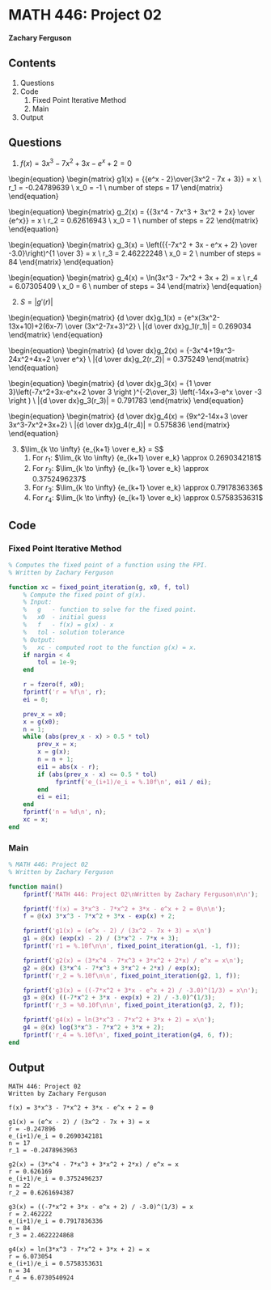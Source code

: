 # MATH 446: Project 02
#### Zachary Ferguson

## Contents

1. Questions
2. Code
	1. Fixed Point Iterative Method
	2. Main
3. Output

## Questions

1. $f(x) = 3x^3 - 7x^2 + 3x - e^x + 2 = 0$

\begin{equation}
\begin{matrix}
g1(x) = {{e^x - 2}\over{3x^2 - 7x + 3}} = x \\
r_1 = -0.24789639 \\
x_0 = -1 \\
number of steps = 17
\end{matrix}
\end{equation}

\begin{equation}
\begin{matrix}
g_2(x) = {{3x^4 - 7x^3 + 3x^2 + 2x} \over {e^x}} = x \\
r_2 = 0.62616943 \\
x_0 = 1 \\
number of steps = 22
\end{matrix}
\end{equation}

\begin{equation}
\begin{matrix}
g_3(x) = \left({{-7x^2 + 3x - e^x + 2} \over -3.0}\right)^{1 \over 3} = x \\
r_3 = 2.46222248 \\
x_0 = 2 \\
number of steps = 84
\end{matrix}
\end{equation}

\begin{equation}
\begin{matrix}
g_4(x) = \ln(3x^3 - 7x^2 + 3x + 2) = x \\
r_4 = 6.07305409 \\
x_0 = 6 \\
number of steps = 34
\end{matrix}
\end{equation}

2. $S = |g'(r)|$

\begin{equation}
\begin{matrix}
{d \over dx}g_1(x) = {e^x(3x^2-13x+10)+2(6x-7) \over (3x^2-7x+3)^2} \\
|{d \over dx}g_1(r_1)| = 0.269034
\end{matrix}
\end{equation}

\begin{equation}
\begin{matrix}
{d \over dx}g_2(x) = {-3x^4+19x^3-24x^2+4x+2 \over e^x} \\
|{d \over dx}g_2(r_2)| = 0.375249
\end{matrix}
\end{equation}

\begin{equation}
\begin{matrix}
{d \over dx}g_3(x) = {1 \over 3}\left(-7x^2+3x-e^x+2 \over 3 \right )^{-2\over_3} \left(-14x+3-e^x \over -3 \right ) \\
|{d \over dx}g_3(r_3)| = 0.791783
\end{matrix}
\end{equation}

\begin{equation}
\begin{matrix}
{d \over dx}g_4(x) = {9x^2-14x+3 \over 3x^3-7x^2+3x+2} \\
|{d \over dx}g_4(r_4)| = 0.575836
\end{matrix}
\end{equation}

3. $\lim_{k \to \infty} {e_{k+1} \over e_k} = S$
	1. For $r_1$: $\lim_{k \to \infty} {e_{k+1} \over e_k} \approx 0.2690342181$
	2. For $r_2$: $\lim_{k \to \infty} {e_{k+1} \over e_k} \approx 0.3752496237$
	3. For $r_3$: $\lim_{k \to \infty} {e_{k+1} \over e_k} \approx 0.7917836336$
	4. For $r_4$: $\lim_{k \to \infty} {e_{k+1} \over e_k} \approx 0.5758353631$

## Code

### Fixed Point Iterative Method

```matlab
% Computes the fixed point of a function using the FPI.
% Written by Zachary Ferguson

function xc = fixed_point_iteration(g, x0, f, tol)
    % Compute the fixed point of g(x).
    % Input:
    %   g   - function to solve for the fixed point.
    %   x0  - initial guess
    %   f   - f(x) = g(x) - x
    %   tol - solution tolerance
    % Output:
    %   xc - computed root to the function g(x) = x.
    if nargin < 4
        tol = 1e-9;
    end

    r = fzero(f, x0);
    fprintf('r = %f\n', r);
    ei = 0;

    prev_x = x0;
    x = g(x0);
    n = 1;
    while (abs(prev_x - x) > 0.5 * tol)
        prev_x = x;
        x = g(x);
        n = n + 1;
        ei1 = abs(x - r);
        if (abs(prev_x - x) <= 0.5 * tol)
             fprintf('e_(i+1)/e_i = %.10f\n', ei1 / ei);
        end
        ei = ei1;
    end
    fprintf('n = %d\n', n);
    xc = x;
end
```

### Main

```matlab
% MATH 446: Project 02
% Written by Zachary Ferguson

function main()
    fprintf('MATH 446: Project 02\nWritten by Zachary Ferguson\n\n');

    fprintf('f(x) = 3*x^3 - 7*x^2 + 3*x - e^x + 2 = 0\n\n');
    f = @(x) 3*x^3 - 7*x^2 + 3*x - exp(x) + 2;

    fprintf('g1(x) = (e^x - 2) / (3x^2 - 7x + 3) = x\n')
    g1 = @(x) (exp(x) - 2) / (3*x^2 - 7*x + 3);
    fprintf('r1 = %.10f\n\n', fixed_point_iteration(g1, -1, f));

    fprintf('g2(x) = (3*x^4 - 7*x^3 + 3*x^2 + 2*x) / e^x = x\n');
    g2 = @(x) (3*x^4 - 7*x^3 + 3*x^2 + 2*x) / exp(x);
    fprintf('r_2 = %.10f\n\n', fixed_point_iteration(g2, 1, f));

    fprintf('g3(x) = ((-7*x^2 + 3*x - e^x + 2) / -3.0)^(1/3) = x\n');
    g3 = @(x) ((-7*x^2 + 3*x - exp(x) + 2) / -3.0)^(1/3);
    fprintf('r_3 = %0.10f\n\n', fixed_point_iteration(g3, 2, f));

    fprintf('g4(x) = ln(3*x^3 - 7*x^2 + 3*x + 2) = x\n');
    g4 = @(x) log(3*x^3 - 7*x^2 + 3*x + 2);
    fprintf('r_4 = %.10f\n', fixed_point_iteration(g4, 6, f));
end
```

## Output

```
MATH 446: Project 02
Written by Zachary Ferguson

f(x) = 3*x^3 - 7*x^2 + 3*x - e^x + 2 = 0

g1(x) = (e^x - 2) / (3x^2 - 7x + 3) = x
r = -0.247896
e_(i+1)/e_i = 0.2690342181
n = 17
r_1 = -0.2478963963

g2(x) = (3*x^4 - 7*x^3 + 3*x^2 + 2*x) / e^x = x
r = 0.626169
e_(i+1)/e_i = 0.3752496237
n = 22
r_2 = 0.6261694387

g3(x) = ((-7*x^2 + 3*x - e^x + 2) / -3.0)^(1/3) = x
r = 2.462222
e_(i+1)/e_i = 0.7917836336
n = 84
r_3 = 2.4622224868

g4(x) = ln(3*x^3 - 7*x^2 + 3*x + 2) = x
r = 6.073054
e_(i+1)/e_i = 0.5758353631
n = 34
r_4 = 6.0730540924
```
